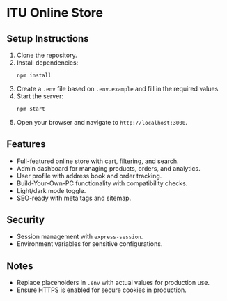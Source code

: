 # ITU Online Store

## Setup Instructions

1. Clone the repository.
2. Install dependencies:
   ```bash
   npm install
   ```
3. Create a `.env` file based on `.env.example` and fill in the required values.
4. Start the server:
   ```bash
   npm start
   ```
5. Open your browser and navigate to `http://localhost:3000`.

## Features
- Full-featured online store with cart, filtering, and search.
- Admin dashboard for managing products, orders, and analytics.
- User profile with address book and order tracking.
- Build-Your-Own-PC functionality with compatibility checks.
- Light/dark mode toggle.
- SEO-ready with meta tags and sitemap.

## Security
- Session management with `express-session`.
- Environment variables for sensitive configurations.

## Notes
- Replace placeholders in `.env` with actual values for production use.
- Ensure HTTPS is enabled for secure cookies in production.

